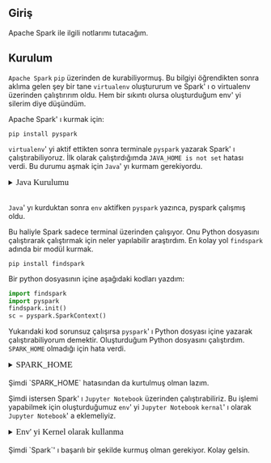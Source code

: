 ## Giriş

Apache Spark ile ilgili notlarımı tutacağım.

## Kurulum

`Apache Spark` `pip` üzerinden de kurabiliyormuş. Bu bilgiyi öğrendikten sonra aklıma gelen şey bir tane `virtualenv` oluştururum ve Spark' ı o virtualenv üzerinden çalıştırırım oldu. Hem bir sıkıntı olursa oluşturduğum env' yi silerim diye düşündüm.

Apache Spark' ı kurmak için:
```
pip install pyspark
```

`virtualenv`' yi aktif ettikten sonra terminale `pyspark` yazarak Spark' ı çalıştırabiliyoruz. İlk olarak çalıştırdığımda `JAVA_HOME is not set` hatası verdi. Bu durumu aşmak için `Java`' yı kurmam gerekiyordu.

<details>
<summary>
<span style="font: 17px bold">Java Kurulumu</span>
</summary>
<br/>

JDK indirdikten sonra inen `tar.gz` dosyasını çıkardım. Çıkan dosya `OpenJDK11U-jdk_x64_linux_hotspot_11.0.9.1_1` adında bir klasördü ve o klasörün içinde ise `jdk-11.0.9.1+1` adında başka bir klasör vardı.

İçteki klasörü `jdk-11` adıyla `/opt/java` klasörünün altına taşıdım.

```
sudo mkdir /opt/java
sudo mv /OpenJDK11U-jdk_x64_linux_hotspot_11.0.9.1_1/jdk-11.0.9.1+1 java/jdk-11
```

Taşıma işleminden sonra `.bashrc` dosyasının içine `java` yolunu ekledim.

```
JAVA_HOME="/opt/java/jdk-11"
export PATH="${PATH}:$NODE_HOME/bin:$JAVA_HOME/bin"
```

Aktifleştirmek için:
```
source .bashrc
```

</details>

<br/>

`Java`' yı kurduktan sonra `env` aktifken `pyspark` yazınca, pyspark çalışmış oldu.

Bu haliyle Spark sadece terminal üzerinden çalışıyor. Onu Python dosyasını çalıştırarak çalıştırmak için neler yapılabilir araştırdım. En kolay yol `findspark` adında bir modül kurmak.

```
pip install findspark
```

Bir python dosyasının içine aşağıdaki kodları yazdım: 

```python
import findspark
import pyspark
findspark.init()
sc = pyspark.SparkContext()
```
Yukarıdaki kod sorunsuz çalışırsa `pyspark`' ı Python dosyası içine yazarak çalıştırabiliyorum demektir. Oluşturduğum Python dosyasını çalıştırdım. `SPARK_HOME` olmadığı için hata verdi.


<details>
<summary>
<span style="font: 17px bold">SPARK_HOME</span>
</summary>
<br/>
Bu işlem için ise `.bashrc` dosyasının içine aşağıdaki kısmı ekledim.

```bash
export SPARK_HOME="env_yolu/env_adı/lib/python3.8/site-packages/pyspark"
```

Bu yol oluşturduğum `env` içindeki `pyspark`' ın dosya yolu.

Yukarıdaki işlemi yaptıktan sonra:
```
source .bashrc
```

Eğer python dosyasını VsCode üzerinden çalıştırıyorsan VsCode' u kapat-aç ya da terminal üzerinden çalışıyorsan terminali kapat ve env' yi tekrar aktifleştir. Şimdi Python dosyasını tekrar çalıştır.

</details>
<br/>
Şimdi `SPARK_HOME` hatasından da kurtulmuş olman lazım. 

Şimdi istersen Spark' ı `Jupyter Notebook` üzerinden çalıştırabiliriz. Bu işlemi yapabilmek için oluşturduğumuz `env`' yi `Jupyter Notebook` `kernal`' ı olarak `Jupyter Notebook`' a eklemeliyiz.

<details>
<summary>
<span style="font: 17px bold">
Env' yi Kernel olarak kullanma
</span>
</summary>
<br/>
Oluşturduğumuz `env`' yi `Jupyter Notebook` `kernal`' ı olarak kullanmak için env' ye aşağıdaki modülü kurmamız gerekiyor.

```
pip install ipykernel
```

Kurulduktan sonra aşağıdaki işlem ile kurduğumuz `env`' yi `Jupyter kernel`' ı olarak kullanabileceğiz.
  
```
python -m ipykernel install --user --name ENVNAME
```

Bu işlemlerden sonra terminal' e `jupyter-notebook` yazarak oluşturduğumuz `env`' yi `kernel` olarak kullanabiliriz. Yeni oluşturduğumuz `ipbynb` dosyanın kernel' ını seçerken env' mizi görmemiz gerekiyor.

</details>

<br/>
Şimdi `Spark`' ı başarılı bir şekilde kurmuş olman gerekiyor. Kolay gelsin.